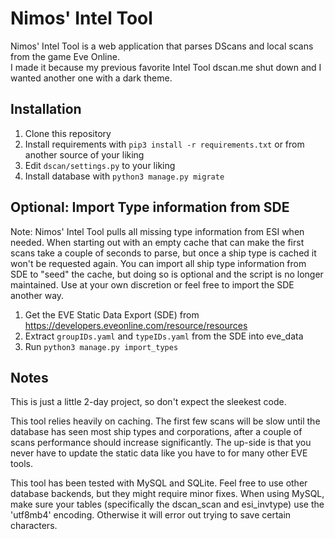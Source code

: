 # Nimos' Intel Tool

Nimos' Intel Tool is a web application that parses DScans and local scans from the game Eve Online.  
I made it because my previous favorite Intel Tool dscan.me shut down and I wanted another one with a dark theme.


## Installation
1. Clone this repository
2. Install requirements with `pip3 install -r requirements.txt` or from another source of your liking
3. Edit `dscan/settings.py` to your liking
4. Install database with `python3 manage.py migrate` 

## Optional: Import Type information from SDE
Note: Nimos' Intel Tool pulls all missing type information from ESI when needed. When starting out with an empty cache that can make the first scans take a couple of seconds to parse, but once a ship type is cached it won't be requested again. You can import all ship type information from SDE to "seed" the cache, but doing so is optional and the script is no longer maintained. Use at your own discretion or feel free to import the SDE another way.

1. Get the EVE Static Data Export (SDE) from https://developers.eveonline.com/resource/resources
2. Extract `groupIDs.yaml` and `typeIDs.yaml` from the SDE into eve_data
3. Run `python3 manage.py import_types`


## Notes
This is just a little 2-day project, so don't expect the sleekest code.

This tool relies heavily on caching. The first few scans will be slow until the database has seen most ship types and corporations, after a couple of scans performance should increase significantly. The up-side is that you never have to update the static data like you have to for many other EVE tools.

This tool has been tested with MySQL and SQLite. Feel free to use other database backends, but they might require minor fixes. When using MySQL, make sure your tables (specifically the dscan_scan and esi_invtype) use the 'utf8mb4' encoding. Otherwise it will error out trying to save certain characters.